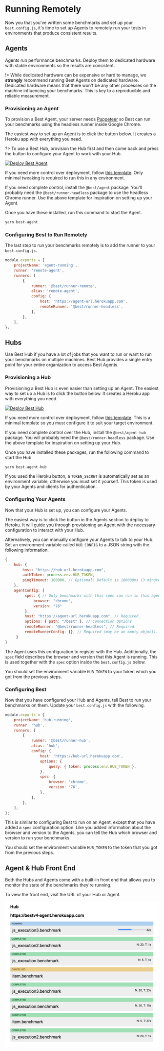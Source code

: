 # Running Remotely

Now you that you've written some benchmarks and set up your
`best.config.js`, it's time to set up Agents to remotely run
your tests in environments that produce consistent results.

## Agents

Agents run performance benchmarks. Deploy them to dedicated
hardware with stable environments so the results are consistent.

!> While dedicated hardware can be expensive or hard to manage,
   we **strongly** recommend running Best Agents on dedicated
   hardware. Dedicated hardware means that there won't be any
   other processes on the machine influencing your benchmarks.
   This is key to a reproducible and reliable measurement.

### Provisioning an Agent

To provision a Best Agent, your server needs
[Puppeteer](https://github.com/GoogleChrome/puppeteer) so Best
can run your benchmarks using the headless runner inside Google Chrome.

The easiest way to set up an Agent is to click the button below.
It creates a Heroku app with everything you need.

?> To use a Best Hub, provision the Hub first and then come back
   and press the button to configure your Agent to work with your Hub.

[![Deploy Best Agent](https://www.herokucdn.com/deploy/button.svg)](https://heroku.com/deploy?template=https://github.com/salesforce/best-heroku-deploy/tree/agent)

If you need more control over deployment, follow [this
template](https://github.com/salesforce/best-heroku-deploy/tree/agent).
Only minimal tweaking is required to run this in any environment.

If you need complete control, install the `@best/agent` package.
You'll probably need the `@best/runner-headless` package to use the
headless Chrome runner. Use the above template for inspiration on
setting up your Agent.

Once you have these installed, run this command to start the Agent.

```sh
yarn best-agent
```

### Configuring Best to Run Remotely

The last step to run your benchmarks remotely is to add the runner
to your `best.config.js`.

```js
module.exports = {
    projectName: 'agent-running',
    runner: 'remote-agent',
    runners: [
        {
            runner: '@best/runner-remote',
            alias: 'remote-agent',
            config: {
                host: 'https://agent-url.herokuapp.com',
                remoteRunner: '@best/runner-headless',
            },
        },
    ],
};
```

## Hubs

Use Best Hub if you have a lot of jobs that you want to run or want
to run your benchmarks on multiple machines. Best Hub provides a single
entry point for your entire organization to access Best Agents.

### Provisioning a Hub

Provisioning a Best Hub is even easier than setting up an Agent.
The easiest way to set up a Hub is to click the button below.
It creates a Heroku app with everything you need.

[![Deploy Best Hub](https://www.herokucdn.com/deploy/button.svg)](https://heroku.com/deploy?template=https://github.com/salesforce/best-heroku-deploy/tree/hub)

If you need more control over deployment, follow [this
template](https://github.com/salesforce/best-heroku-deploy/tree/hub).
This is a minimal template so you must configure it to suit your target
environment.

If you need complete control over the Hub, install the `@best/agent-hub`
package. You will probably need the `@best/runner-headless` package.
Use the above template for inspiration on setting up your Hub.

Once you have installed these packages, run the following command to
start the Hub.

```sh
yarn best-agent-hub
```

If you used the Heroku button, a `TOKEN_SECRET` is automatically set
as an environment variable, otherwise you must set it yourself.
This token is used by your Agents and clients for authentication.

### Configuring Your Agents

Now that your Hub is set up, you can configure your Agents.

The easiest way is to click the button in the Agents section to deploy
to Heroku. It will guide you through provisioning an Agent with the
necessary configuration to interact with your Hub.

Alternatively, you can manually configure your Agents to talk to your
Hub. Set an environment variable called `HUB_CONFIG` to a JSON string
with the following information.

```js
{
    hub: {
        host: "https://hub-url.herokuapp.com",
        authToken: process.env.HUB_TOKEN,
        pingTimeout: 180000, // Optional: Default is 180000ms (3 minutes).
    },
    agentConfig: {
         spec: { // Only benchmarks with this spec can run in this agent.
             browser: "chrome",
             version: "76"
         },
         host: "https://agent-url.herokuapp.com", // Required.
         options: { path: "/best" }, // Connection Options
         remoteRunner: "@best/runner-headless", // Required.
         remoteRunnerConfig: {}, // Required (may be an empty object).
     }
}
```

The Agent uses this configuration to register with the Hub. Additionally,
the `spec` field describes the browser and version that this Agent is
running. This is used together with the `spec` option inside the
`best.config.js` below.

You should set the environment variable `HUB_TOKEN` to your token which
you got from the previous steps.

### Configuring Best

Now that you have configured your Hub and Agents, tell Best to run your
benchmarks on them. Update your `best.config.js` with the following.

```js
module.exports = {
    projectName: 'hub-running',
    runner: 'hub',
    runners: [
        {
            runner: '@best/runner-hub',
            alias: 'hub',
            config: {
                host: 'https://hub-url.herokuapp.com',
                options: {
                    query: { token: process.env.HUB_TOKEN },
                },
                spec: {
                    browser: 'chrome',
                    version: '76',
                },
            },
        },
    ],
};
```

This is similar to configuring Best to run on an Agent, except that
you have added a `spec` configuration option. Like you added information
about the browser and version to the Agents, you can tell the Hub which
browser and version to run your benchmarks.

You should set the environment variable `HUB_TOKEN` to the token that
you got from the previous steps.

## Agent & Hub Front End

Both the Hubs and Agents come with a built-in front end that allows you
to monitor the state of the benchmarks they're running.

To view the front end, visit the URL of your Hub or Agent.

![Agent Front End](_assets/agent_frontend.png)
